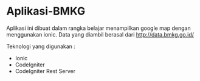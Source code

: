 # Aplikasi-BMKG

Aplikasi ini dibuat dalam rangka belajar menampilkan google map dengan menggunakan ionic. Data yang diambil berasal dari http://data.bmkg.go.id/

Teknologi yang digunakan :

* Ionic
* CodeIgniter
* CodeIgniter Rest Server
